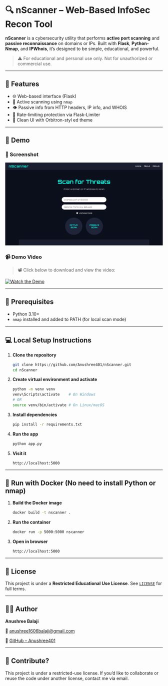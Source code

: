 # 🔍 nScanner – Web-Based InfoSec Recon Tool

**nScanner** is a cybersecurity utility that performs **active port scanning** and **passive reconnaissance** on domains or IPs. Built with **Flask**, **Python-Nmap**, and **IPWhois**, it’s designed to be simple, educational, and powerful.

> ⚠️ For educational and personal use only. Not for unauthorized or commercial use.

---

## 🚀 Features

- 🌐 Web-based interface (Flask)
- 🔎 Active scanning using `nmap`
- 👁️ Passive info from HTTP headers, IP info, and WHOIS
- 🧠 Rate-limiting protection via Flask-Limiter
- 🎨 Clean UI with Orbitron-styl ed theme

---

## 🎥 Demo

### 📸 Screenshot

![nScanner Screenshot](introduction/demo/homepage.png)

### 📹 Demo Video

> 📽️ Click below to download and view the video:

[![Watch the Demo](introduction/demo/screenshot.png)](introduction/demo/scanning.mp4)

---

## 🧠 Prerequisites

- Python 3.10+
- `nmap` installed and added to PATH (for local scan mode)

---

## 💻 Local Setup Instructions

1. **Clone the repository**  
   ```bash
   git clone https://github.com/Anushree401/nScanner.git
   cd nScanner
   ```

2. **Create virtual environment and activate**

   ```bash
   python -m venv venv
   venv\Scripts\activate    # On Windows
   # OR
   source venv/bin/activate # On Linux/macOS
   ```

3. **Install dependencies**

   ```bash
   pip install -r requirements.txt
   ```

4. **Run the app**

   ```bash
   python app.py
   ```

5. **Visit it**

   ```
   http://localhost:5000
   ```

---

## 🐳 Run with Docker (No need to install Python or nmap)

1. **Build the Docker image**

   ```bash
   docker build -t nscanner .
   ```

2. **Run the container**

   ```bash
   docker run -p 5000:5000 nscanner
   ```

3. **Open in browser**

   ```
   http://localhost:5000
   ```

---

## 📄 License

This project is under a **Restricted Educational Use License**.
See [`LICENSE`](introduction/LICENSE) for full terms.

---

## 🙋‍♀️ Author

**Anushree Balaji**

📧 [anushree1606balaji@gmail.com](mailto:anushree1606balaji@gmail.com)

🔗 [GitHub – Anushree401](https://github.com/Anushree401)

---

## 🌟 Contribute?

This project is under a restricted-use license.
If you’d like to collaborate or reuse the code under another license, contact me via email.

